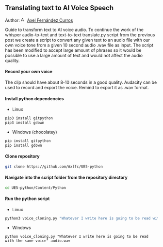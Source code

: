 ## Translating text to AI Voice Speech

Author: [<img src="https://nott-gaming.github.io/assets/images/Axel_agent.png" alt="Axel" width="16" height="16">](https://nott-gaming.github.io/aboutus#AXEL) [Axel Fernández Curros](https://nott-gaming.github.io/aboutus#AXEL)

Guide to transform text to AI voice audio.
To continue the work of the whisper audio-to-text and text-to-text translate.py script from the previous post we create a script to convert any given text to an audio file with our own voice tone from a given 10 second audio .wav file as input.
The script has been modified to accept large amount of phrases so it would be possible to use a large amount of text and would not affect the audio quality.
#### Record your own voice
The clip should have about 8-10 seconds in a good quality. Audacity can be used to record and export the voice. Remind to export it as .wav format.

#### Install python dependencies
* Linux
```bash
pip3 install gitpython
pip3 install gdown
```
* Windows (chocolatey)
```powershell
pip install gitpython
pip install gdown
```

#### Clone repository
```bash
git clone https://github.com/Axlfc/UE5-python
```

#### Navigate into the script folder from the repository directory
```bash
cd UE5-python/Content/Python
```

#### Run the python script
* Linux
```bash
python3 voice_cloning.py "Whatever I write here is going to be read with the same voice" audio.wav
```
* Windows
```windows
python voice_cloning.py "Whatever I write here is going to be read with the same voice" audio.wav
```
